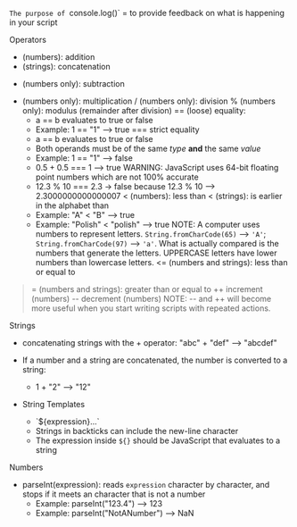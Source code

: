 `The purpose of `console.log()` = to provide feedback on what is happening in your script

Operators
+   (numbers): addition
+   (strings): concatenation
-   (numbers only): subtraction
*   (numbers only): multiplication
/   (numbers only): division
%   (numbers only): modulus (remainder after division)
==  (loose) equality:
    - a == b evaluates to true or false
    - Example: 1 == "1" —> true
=== strict equality
    - a == b evaluates to true or false
    - Both operands must be of the same _type_ **and** the same _value_
    - Example: 1 == "1" —> false
    - 0.5 + 0.5 === 1 —> true
    WARNING: JavaScript uses 64-bit floating point numbers which are not 100% accurate
    - 12.3 % 10 === 2.3 -> false
      because 12.3 % 10 —> 2.3000000000000007
<   (numbers): less than
<   (strings): is earlier in the alphabet than
    - Example: "A" < "B" –> true
    - Example: "Polish" < "polish" –> true
    NOTE: A computer uses numbers to represent letters. `String.fromCharCode(65)` –> `'A'`; `String.fromCharCode(97)` —> `'a'`. What is actually compared is the numbers that generate the letters. UPPERCASE letters have lower numbers than lowercase letters.
<=  (numbers and strings): less than or equal to
>=  (numbers and strings): greater than or equal to
++  increment (numbers)
--  decrement (numbers)
    NOTE: -- and ++ will become more useful when you start writing scripts with repeated actions.

Strings
* concatenating strings with the + operator: "abc" + "def" —> "abcdef"
* If a number and a string are concatenated, the number is converted to a string:
  - 1 + "2" —> "12"

* String Templates
  - \`${expression}...\`
  - Strings in backticks can include the new-line character
  - The expression inside `${}` should be JavaScript that evaluates to a string

Numbers
* parseInt(expression): reads `expression` character by character, and stops if it meets an character that is not a number
  - Example: parseInt("123.4") —> 123
  - Example: parseInt("NotANumber") —> NaN